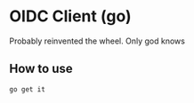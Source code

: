 # OIDC Client (go)

Probably reinvented the wheel. Only god knows

## How to use

```
go get it
```
